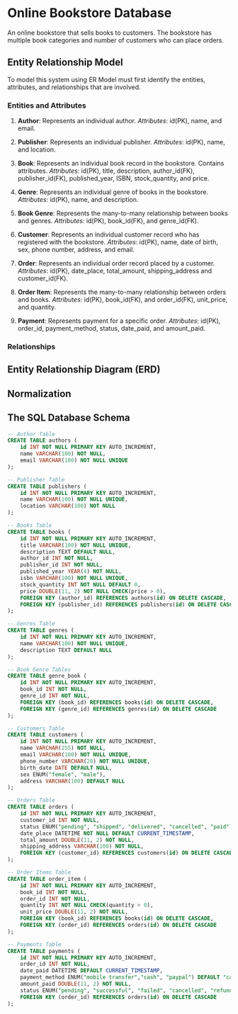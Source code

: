 # Online Bookstore Database
An online bookstore that sells books to customers. The bookstore has multiple book categories and number of customers who can place orders.

## Entity Relationship Model
To model this system using ER Model must first identify the entities, attributes, and relationships that are involved.

### Entities and Attributes

1. **Author**: Represents an individual author.
    *Attributes*: id(PK), name, and email.

2. **Publisher**: Represents an individual publisher.
    *Attributes*: id(PK), name, and location.

3. **Book**: Represents an individual book record in the bookstore. Contains attributes.
    *Attributes*: id(PK), title, description, author_id(FK), publisher_id(FK), published_year, ISBN, stock_quantity, and price.

4. **Genre**: Represents an individual genre of books in the bookstore.
    *Attributes*: id(PK), name, and description.

5. **Book Genre**: Represents the many-to-many relationship between books and genres.
    *Attributes*: id(PK), book_id(FK), and genre_id(FK).

6. **Customer**: Represents an individual customer record who has registered with the bookstore.
    *Attributes*: id(PK), name, date of birth, sex, phone number, address, and email.

7. **Order**: Represents an individual order record placed by a customer.
    *Attributes*: id(PK), date_place, total_amount, shipping_address and customer_id(FK).

7. **Order Item**: Represents the many-to-many relationship between orders and books.
    *Attributes*: id(PK), book_id(FK), and order_id(FK), unit_price, and quantity.

8. **Payment**: Represents payment for a specific order.
    *Attributes*: id(PK), order_id, payment_method, status, date_paid, and amount_paid.

### Relationships

## Entity Relationship Diagram (ERD)

## Normalization

## The SQL Database Schema

```sql
-- Author Table
CREATE TABLE authors (
    id INT NOT NULL PRIMARY KEY AUTO_INCREMENT,
    name VARCHAR(100) NOT NULL,
    email VARCHAR(100) NOT NULL UNIQUE
);

-- Publisher Table
CREATE TABLE publishers (
    id INT NOT NULL PRIMARY KEY AUTO_INCREMENT,
    name VARCHAR(100) NOT NULL UNIQUE,
    location VARCHAR(100) NOT NULL
);

-- Books Table
CREATE TABLE books (
    id INT NOT NULL PRIMARY KEY AUTO_INCREMENT,
    title VARCHAR(100) NOT NULL UNIQUE,
    description TEXT DEFAULT NULL,
    author_id INT NOT NULL,
    publisher_id INT NOT NULL,
    published_year YEAR(4) NOT NULL,
    isbn VARCHAR(100) NOT NULL UNIQUE,
    stock_quantity INT NOT NULL DEFAULT 0,
    price DOUBLE(11, 2) NOT NULL CHECK(price > 0),
    FOREIGN KEY (author_id) REFERENCES authors(id) ON DELETE CASCADE,
    FOREIGN KEY (publisher_id) REFERENCES publishers(id) ON DELETE CASCADE
);

-- Genres Table
CREATE TABLE genres (
    id INT NOT NULL PRIMARY KEY AUTO_INCREMENT,
    name VARCHAR(100) NOT NULL UNIQUE,
    description TEXT DEFAULT NULL
);

-- Book Genre Tables
CREATE TABLE genre_book (
    id INT NOT NULL PRIMARY KEY AUTO_INCREMENT,
    book_id INT NOT NULL,
    genre_id INT NOT NULL,
    FOREIGN KEY (book_id) REFERENCES books(id) ON DELETE CASCADE,
    FOREIGN KEY (genre_id) REFERENCES genres(id) ON DELETE CASCADE
);

-- Customers Table
CREATE TABLE customers (
    id INT NOT NULL PRIMARY KEY AUTO_INCREMENT,
    name VARCHAR(255) NOT NULL,
    email VARCHAR(100) NOT NULL UNIQUE,
    phone_number VARCHAR(20) NOT NULL UNIQUE,
    birth_date DATE DEFAULT NULL,
    sex ENUM("female", "male"),
    address VARCHAR(100) DEFAULT NULL
);

-- Orders Table
CREATE TABLE orders (
    id INT NOT NULL PRIMARY KEY AUTO_INCREMENT,
    customer_id INT NOT NULL,
    status ENUM("pending", "shipped", "delivered", "cancelled", "paid"),
    date_place DATETIME NOT NULL DEFAULT CURRENT_TIMESTAMP,
    total_amount DOUBLE(11, 2) NOT NULL,
    shipping_address VARCHAR(100) NOT NULL,
    FOREIGN KEY (customer_id) REFERENCES customers(id) ON DELETE CASCADE
);

-- Order Items Table
CREATE TABLE order_item (
    id INT NOT NULL PRIMARY KEY AUTO_INCREMENT,
    book_id INT NOT NULL,
    order_id INT NOT NULL,
    quantity INT NOT NULL CHECK(quantity > 0),
    unit_price DOUBLE(11, 2) NOT NULL,
    FOREIGN KEY (book_id) REFERENCES books(id) ON DELETE CASCADE,
    FOREIGN KEY (order_id) REFERENCES orders(id) ON DELETE CASCADE
);

-- Payments Table
CREATE TABLE payments (
    id INT NOT NULL PRIMARY KEY AUTO_INCREMENT,
    order_id INT NOT NULL,
    date_paid DATETIME DEFAULT CURRENT_TIMESTAMP,
    payment_method ENUM("mobile transfer","cash", "paypal") DEFAULT "cash",
    amount_paid DOUBLE(11, 2) NOT NULL,
    status ENUM("pending", "successful", "failed", "cancelled", "refunded"),
    FOREIGN KEY (order_id) REFERENCES orders(id) ON DELETE CASCADE
);
```
    
